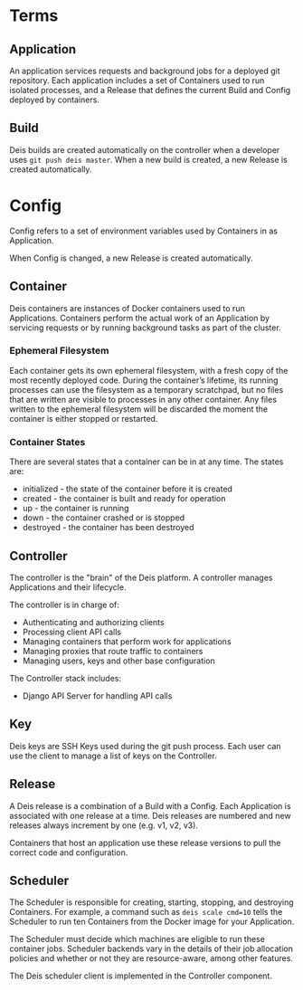 # Terms


## Application

An application services requests and background jobs for a deployed git repository. Each application includes a set of Containers used to run isolated processes, and a Release that defines the current Build and Config deployed by containers.


## Build

Deis builds are created automatically on the controller when a developer uses `git push deis master`. When a new build is created, a new Release is created automatically.


# Config

Config refers to a set of environment variables used by Containers in as Application.

When Config is changed, a new Release is created automatically.


## Container

Deis containers are instances of Docker containers used to run Applications. Containers perform the actual work of an Application by servicing requests or by running background tasks as part of the cluster.


### Ephemeral Filesystem

Each container gets its own ephemeral filesystem, with a fresh copy of the most recently deployed code. During the container’s lifetime, its running processes can use the filesystem as a temporary scratchpad, but no files that are written are visible to processes in any other container. Any files written to the ephemeral filesystem will be discarded the moment the container is either stopped or restarted.


### Container States

There are several states that a container can be in at any time. The states are:

- initialized - the state of the container before it is created
- created - the container is built and ready for operation
- up - the container is running
- down - the container crashed or is stopped
- destroyed - the container has been destroyed


## Controller

The controller is the "brain" of the Deis platform. A controller manages Applications and their lifecycle.

The controller is in charge of:

- Authenticating and authorizing clients
- Processing client API calls
- Managing containers that perform work for applications
- Managing proxies that route traffic to containers
- Managing users, keys and other base configuration

The Controller stack includes:

- Django API Server for handling API calls

## Key

Deis keys are SSH Keys used during the git push process. Each user can use the client to manage a list of keys on the Controller.

## Release

A Deis release is a combination of a Build with a Config. Each Application is associated with one release at a time. Deis releases are numbered and new releases always increment by one (e.g. v1, v2, v3).

Containers that host an application use these release versions to pull the correct code and configuration.


## Scheduler

The Scheduler is responsible for creating, starting, stopping, and destroying Containers. For example, a command such as `deis scale cmd=10` tells the Scheduler to run ten Containers from the Docker image for your Application.

The Scheduler must decide which machines are eligible to run these container jobs. Scheduler backends vary in the details of their job allocation policies and whether or not they are resource-aware, among other features.

The Deis scheduler client is implemented in the Controller component.
